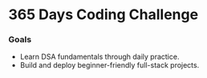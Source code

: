 # 365 Days Coding Challenge  

### Goals  

- Learn DSA fundamentals through daily practice.  
- Build and deploy beginner-friendly full-stack projects.
